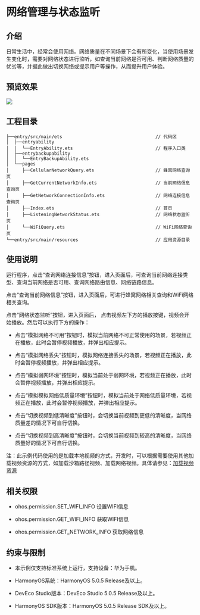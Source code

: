 # **网络管理与状态监听**
## 介绍
日常生活中，经常会使用网络。网络质量在不同场景下会有所变化，当使用场景发生变化时，需要对网络状态进行监听，如查询当前网络是否可用、判断网络质量的优劣等，并据此做出切换网络或提示用户等操作，从而提升用户体验。
## 预览效果
![](screenshots/image.gif)
## 工程目录
``` 
├──entry/src/main/ets                                   // 代码区
│  ├──entryability
│  │  └──EntryAbility.ets                               // 程序入口类
│  ├──entrybackupability
│  │  └──EntryBackupAbility.ets
│  └──pages
│     ├──CellularNetworkQuery.ets                       // 蜂窝网络查询页
│     ├──GetCurrentNetworkInfo.ets                      // 当前网络信息查询页
│     ├──GetNetworkConnectionInfo.ets                   // 网络连接信息查询页
│     ├──Index.ets                                      // 首页
│     ├──ListeningNetworkStatus.ets                     // 网络状态监听页
│     └──WiFiQuery.ets                                  // WiFi网络查询页
└──entry/src/main/resources                             // 应用资源目录
``` 
## 使用说明
运行程序，点击“查询网络连接信息”按钮，进入页面后，可查询当前网络连接类型、查询当前网络是否可用、查询网络路由信息、网络链路信息。

点击“查询当前网络信息”按钮，进入页面后，可进行蜂窝网络相关查询和WiFi网络相关查询。

点击“网络状态监听”按钮，进入页面后， 点击视频左下方的播放按键，视频会开始播放。然后可以执行下方的操作：

* 点击“模拟网络不可用”按钮时，模拟当前网络不可正常使用的场景，若视频正在播放，此时会暂停视频播放，并弹出相应提示。

* 点击“模拟网络丢失”按钮时，模拟网络连接丢失的场景，若视频正在播放，此时会暂停视频播放，并弹出相应提示。

* 点击“模拟弱网环境”按钮时，模拟当前处于弱网环境，若视频正在播放，此时会暂停视频播放，并弹出相应提示。

* 点击“模拟模拟网络低质量环境”按钮时，模拟当前处于网络低质量环境，若视频正在播放，此时会暂停视频播放，并弹出相应提示。

* 点击“切换视频到低清晰度”按钮时，会切换当前视频到更低的清晰度，当网络质量差的情况下可自行切换。

* 点击“切换视频到高清晰度”按钮时，会切换当前视频到较高的清晰度，当网络质量好的情况下可自行切换。

注：此示例代码使用的是加载本地视频的方式，开发时，可以根据需要使用其他加载视频资源的方式，如加载沙箱路径视频、加载网络视频。具体请参见：[加载视频资源](https://developer.huawei.com/consumer/cn/doc/harmonyos-guides/arkts-common-components-video-player#加载视频资源)
## 相关权限

* ohos.permission.SET_WIFI_INFO    设置WIFI信息


* ohos.permission.GET_WIFI_INFO    获取WIFI信息


* ohos.permission.GET_NETWORK_INFO   获取网络信息
## 约束与限制
* 本示例仅支持标准系统上运行，支持设备：华为手机。

* HarmonyOS系统：HarmonyOS 5.0.5 Release及以上。

* DevEco Studio版本：DevEco Studio 5.0.5 Release及以上。

* HarmonyOS SDK版本：HarmonyOS 5.0.5 Release SDK及以上。